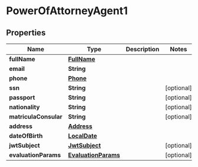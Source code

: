 # PowerOfAttorneyAgent1

## Properties
Name | Type | Description | Notes
------------ | ------------- | ------------- | -------------
**fullName** | [**FullName**](FullName.md) |  | 
**email** | **String** |  | 
**phone** | [**Phone**](Phone.md) |  | 
**ssn** | **String** |  |  [optional]
**passport** | **String** |  |  [optional]
**nationality** | **String** |  |  [optional]
**matriculaConsular** | **String** |  |  [optional]
**address** | [**Address**](Address.md) |  | 
**dateOfBirth** | [**LocalDate**](LocalDate.md) |  | 
**jwtSubject** | [**JwtSubject**](JwtSubject.md) |  |  [optional]
**evaluationParams** | [**EvaluationParams**](EvaluationParams.md) |  |  [optional]
